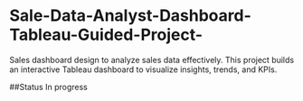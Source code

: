# Sale-Data-Analyst-Dashboard-Tableau-Guided-Project-
Sales dashboard design to analyze sales data effectively. This project builds an interactive Tableau dashboard to visualize insights, trends, and KPIs. 

##Status
In progress 
